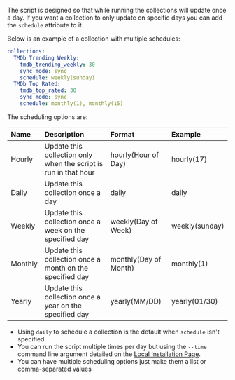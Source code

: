 The script is designed so that while running the collections will update once a day. If you want a collection to only update on specific days you can add the `schedule` attribute to it.

Below is an example of a collection with multiple schedules: 
```yaml
collections:
  TMDb Trending Weekly:
    tmdb_trending_weekly: 30
    sync_mode: sync
    schedule: weekly(sunday)
  TMDb Top Rated:
    tmdb_top_rated: 30
    sync_mode: sync
    schedule: monthly(1), monthly(15)
```

The scheduling options are:

| Name | Description | Format | Example |
| :--- | :--- | :--- | :--- |
| Hourly | Update this collection only when the script is run in that hour | hourly(Hour of Day) | hourly(17) |
| Daily | Update this collection once a day | daily | daily  |
| Weekly | Update this collection once a week on the specified day | weekly(Day of Week) | weekly(sunday) |
| Monthly | Update this collection once a month on the specified day | monthly(Day of Month) | monthly(1) |
| Yearly | Update this collection once a year on the specified day | yearly(MM/DD) | yearly(01/30) |

* Using `daily` to schedule a collection is the default when `schedule` isn't specified
* You can run the script multiple times per day but using the `--time` command line argument detailed on the [Local Installation Page](https://github.com/meisnate12/Plex-Meta-Manager/wiki/Local-Installation#time-to-run).
* You can have multiple scheduling options just make them a list or comma-separated values